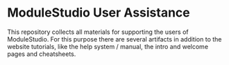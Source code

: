 ModuleStudio User Assistance
============================

This repository collects all materials for supporting the users of ModuleStudio.
For this purpose there are several artifacts in addition to the website tutorials,
like the help system / manual, the intro and welcome pages and cheatsheets.
